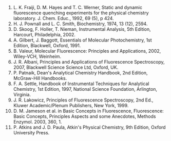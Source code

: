 1. L. K. Fraiji, D. M. Hayes and T. C. Werner, Static and dynamic fluorescence quenching experiments for the physical chemistry laboratory. J. Chem. Educ., 1992, 69 (5), p 424.  
2. H. J. Pownall and L. C. Smith, Biochemistry, 1974, 13 (12), 2594.  
3. D. Skoog, F. Holler, T. Nieman, Instrumental Analysis, 5th Edition, Harcourt, Philadelphia, 2002.  
4. A. Gilbert, J. Baggott, Essentials of Molecular Photochemistry, 1st Edition, Blackwell, Oxford, 1991.  
5. B. Valeur, Molecular Fluorescence: Principles and Applications, 2002, Wiley-VCH, Weinheim.  
6. J. R. Albani, Principles and Applications of Fluorescence Spectroscopy, 2007, Blackwell Science Science Ltd, Oxford, UK.  
7. P. Patnaik, Dean's Analytical Chemistry Handbook, 2nd Edition, McGraw-Hill Handbooks.  
8. F. A. Settle, Handbook of Instrumental Techniques for Analytical Chemistry, 1st Edition, 1997, National Science Foundation, Arlington, Virginia.  
9. J. R. Lakowicz, Principles of Fluorescence Spectroscopy, 2nd Ed., Kluwer Academic/Plenum Publishers, New York, 1999.  
10. D. M. Jameson et al. in Basic Concepts in Fluorescence, Fluorescence: Basic Concepts, Principles Aspects and some Anecdotes, Methods Enzymol. 2003, 360, 1.  
11. P. Atkins and J. D. Paula, Atkin's Physical Chemistry, 9th Edition, Oxford University Press.
